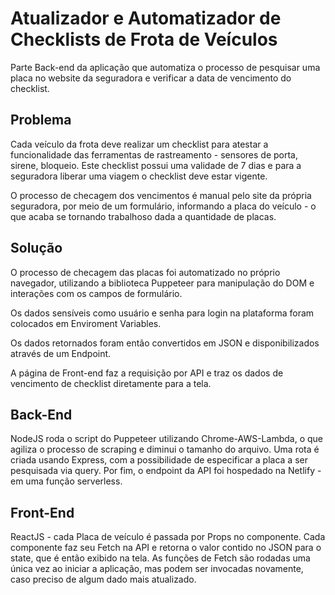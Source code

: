 # Atualizador e Automatizador de Checklists de Frota de Veículos

Parte Back-end da aplicação que automatiza o processo de pesquisar uma placa no website da seguradora e verificar a data de vencimento do checklist.



## Problema

Cada veículo da frota deve realizar um checklist para atestar a funcionalidade das ferramentas de rastreamento - sensores de porta, sirene, bloqueio.
Este checklist possui uma validade de 7 dias e para a seguradora liberar uma viagem o checklist deve estar vigente.

O processo de checagem dos vencimentos é manual pelo site da própria seguradora, por meio de um formulário, informando a placa do veículo - o que acaba se tornando trabalhoso dada a quantidade de placas.

## Solução

O processo de checagem das placas foi automatizado no próprio navegador, utilizando a biblioteca Puppeteer para manipulação do DOM e interações com os campos de formulário.

Os dados sensíveis como usuário e senha para login na plataforma foram colocados em Enviroment Variables.

Os dados retornados foram então convertidos em JSON e disponibilizados através de um Endpoint.

A página de Front-end faz a requisição por API e traz os dados de vencimento de checklist diretamente para a tela. 

## Back-End

NodeJS roda o script do Puppeteer utilizando Chrome-AWS-Lambda, o que agiliza o processo de scraping e diminui o tamanho do arquivo.
Uma rota é criada usando Express, com a possibilidade de especificar a placa a ser pesquisada via query.
Por fim, o endpoint da API foi hospedado na Netlify - em uma função serverless.

## Front-End

ReactJS - cada Placa de veículo é passada por Props no componente. 
Cada componente faz seu Fetch na API e retorna o valor contido no JSON para o state, que é então exibido na tela.
As funções de Fetch são rodadas uma única vez ao iniciar a aplicação, mas podem ser invocadas novamente, caso preciso de algum dado mais atualizado.
